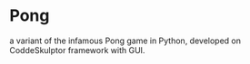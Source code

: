 # Pong
a variant of the infamous Pong game in Python, developed on CoddeSkulptor framework with GUI.
